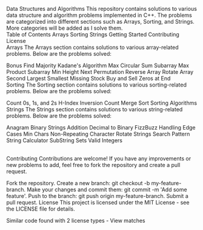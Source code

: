 Data Structures and Algorithms
This repository contains solutions to various data structure and algorithm problems implemented in C++. The problems are categorized into different sections such as Arrays, Sorting, and Strings. More categories will be added as I solve them.
<br>
Table of Contents
Arrays
Sorting
Strings
Getting Started
Contributing
License
<br>
Arrays
The Arrays section contains solutions to various array-related problems. Below are the problems solved:

Bonus
Find Majority
Kadane's Algorithm
Max Circular Sum Subarray
Max Product Subarray
Min Height
Next Permutation
Reverse Array
Rotate Array
Second Largest
Smallest Missing
Stock Buy and Sell
Zeros at End
<br>
Sorting
The Sorting section contains solutions to various sorting-related problems. Below are the problems solved:

Count 0s, 1s, and 2s
H-Index
Inversion Count
Merge Sort
Sorting Algorithms
<br>
Strings
The Strings section contains solutions to various string-related problems. Below are the problems solved:

Anagram
Binary Strings Addition
Decimal to Binary
FizzBuzz
Handling Edge Cases
Min Chars
Non-Repeating Character
Rotate Strings
Search Pattern
String Calculator
SubString Sets
Valid Integers

<br>
Contributing
Contributions are welcome! If you have any improvements or new problems to add, feel free to fork the repository and create a pull request.

Fork the repository.
Create a new branch: git checkout -b my-feature-branch.
Make your changes and commit them: git commit -m 'Add some feature'.
Push to the branch: git push origin my-feature-branch.
Submit a pull request.
License
This project is licensed under the MIT License - see the LICENSE file for details.

Similar code found with 2 license types - View matches